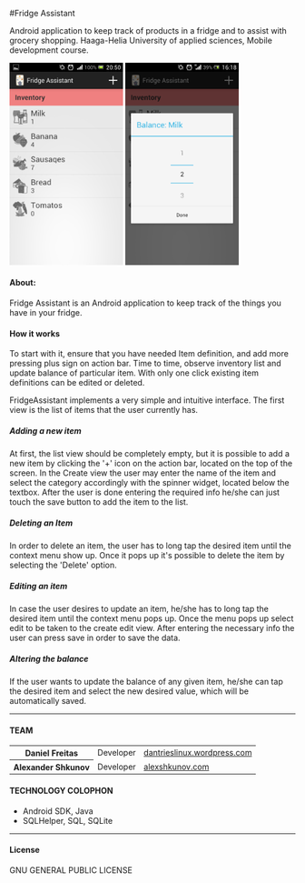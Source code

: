 #Fridge Assistant

Android application to keep track of products in a fridge and
to assist with grocery shopping. Haaga-Helia University of applied sciences, Mobile development course.

<img alt="List" src="https://raw.githubusercontent.com/omniSpectrum/MobileDev/master/screens/FridgeListScreen.png" width="200" />
<span>              </span>
<img alt="List" src="https://raw.githubusercontent.com/omniSpectrum/MobileDev/master/screens/FridgeBalanceScreen.png" width="200" />

<h4>About:</h4> 
Fridge Assistant is an Android application to keep track of the things you have in  your fridge.

<h4>How it works</h4>
To start with it, ensure that you have needed Item definition, and add more pressing plus sign on action bar.
Time to time, observe inventory list and update balance of particular item. With only one click existing item definitions can be edited or deleted. 

FridgeAssistant implements a very simple and intuitive interface. The first view is the list of items that the user currently has. 
<h5>Adding a new item</h5>
At first, the list view should be completely empty, but it is possible to add a new item by clicking the '+' icon on the action bar, located on the top of the screen. In the Create view the user may enter the name of the item and select the category accordingly with the spinner widget, located below the textbox. After the user is done entering the required info he/she can just touch the save button to add the item to the list.

<h5>Deleting an Item </h5>
In order to delete an item, the user has to long tap the desired item until the context menu show up. Once it pops up it's possible to delete the item by selecting the 'Delete' option.

<h5>Editing an item</h5>
In case the user desires to update an item, he/she has to long tap the desired item until the context menu pops up. Once the menu pops up select edit to be taken to the create edit view. After entering the necessary info the user can press save in order to save the data.

<h5>Altering the balance</h5>
If the user wants to update the balance of any given item, he/she can tap the desired item and select the new desired value, which will be automatically saved.
<hr />


<h4>TEAM</h4>
<table>
   <tr>
   	<th>Daniel Freitas</th>
   	<td>Developer</td>
   	<td><a href="http://dantrieslinux.wordpress.com/" target="_blank" >dantrieslinux.wordpress.com</a></td>
   </tr>
   <tr>
   	<th>Alexander Shkunov</th>
   	<td>Developer</td>
   	<td><a href="http://alexshkunov.com/" target="_blank" >alexshkunov.com</a></td>
   </tr>
</table>

<h4>TECHNOLOGY COLOPHON</h4>
<ul>
   <li>Android SDK, Java</li>
   <li>SQLHelper, SQL, SQLite</li>
</ul>

<hr />
<h4>License</h4>
GNU GENERAL PUBLIC LICENSE
